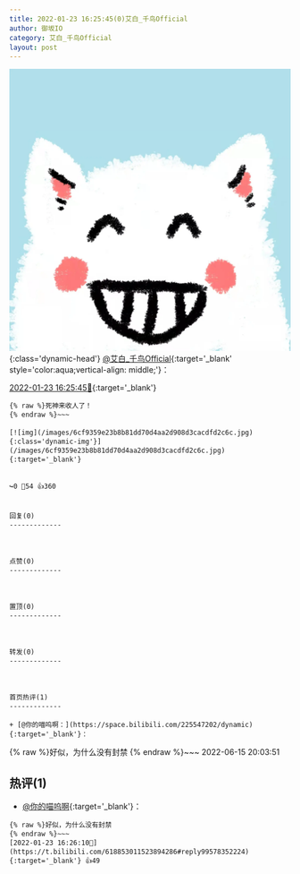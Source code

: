 ```yaml
---
title: 2022-01-23 16:25:45(0)艾白_千鸟Official
author: 御坂IO
category: 艾白_千鸟Official
layout: post
---
```


![img](/images/9ae8b9445fd0665cc014d9080156a45271be73c6.jpg){:class='dynamic-head'}
[@艾白_千鸟Official](https://space.bilibili.com/334537711/dynamic){:target='_blank' style='color:aqua;vertical-align: middle;'}：

[2022-01-23 16:25:45🔗](https://t.bilibili.com/618853011523894286){:target='_blank'}

~~~
{% raw %}死神来收人了！
{% endraw %}~~~

[![img](/images/6cf9359e23b8b81dd70d4aa2d908d3cacdfd2c6c.jpg){:class='dynamic-img'}](/images/6cf9359e23b8b81dd70d4aa2d908d3cacdfd2c6c.jpg){:target='_blank'}


↪️0 💬54 👍360


回复(0)
-------------



点赞(0)
-------------



置顶(0)
-------------



转发(0)
-------------



首页热评(1)
-------------

+ [@你的喵呜啊：](https://space.bilibili.com/225547202/dynamic){:target='_blank'}：
~~~
{% raw %}好似，为什么没有封禁
{% endraw %}~~~
2022-06-15 20:03:51


热评(1)
-------------

+ [@你的喵呜啊](https://space.bilibili.com/225547202/dynamic){:target='_blank'}：
~~~
{% raw %}好似，为什么没有封禁
{% endraw %}~~~
[2022-01-23 16:26:10🔗](https://t.bilibili.com/618853011523894286#reply99578352224){:target='_blank'} 👍49


